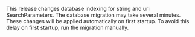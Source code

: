This release changes database indexing for string and uri SearchParameters.
The database migration may take several minutes.
These changes will be applied automatically on first startup.
To avoid this delay on first startup, run the migration manually.

